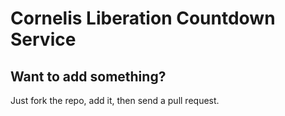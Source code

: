 # Cornelis Liberation Countdown Service

## Want to add something?

Just fork the repo, add it, then send a pull request.




